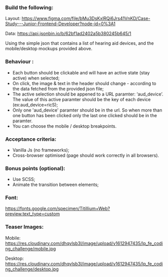 
### Build the following:

Layout:
https://www.figma.com/file/bMu3DsKxlRQi6Jrs41VnKD/Case-Study---Junior-Frontend-Developer?node-id=0%3A1

Data:
https://api.jsonbin.io/b/62bf1ad2402a5b380245b645/1

Using the simple json that contains a list of hearing aid devices, and the mobile/desktop mockups provided above.


### Behaviour :
- Each button should be clickable and will have an active state (stay active) when selected;
- On click, the image & text in the header should change - according to the data fetched from the provided json file;
- The active selection should be appened to a URL paramter: ‘aud_device’. The value of this active paramter should be the key of each device (ex:aud_device=ricS);
- Only one 'aud_device' paramter should be in the url.  So when more than one button has been clicked only the last one clicked should be in the paramter.
- You can choose the mobile / desktop breakpoints.

### Acceptance criteria:
- Vanilla Js (no frameworks);
- Cross-browser optimised (page should work correctly in all browsers).

### Bonus points (optional):
- Use SCSS;
- Animate the transition between elements;

### Font:
https://fonts.google.com/specimen/Titillium+Web?preview.text_type=custom

### Teaser Images:
Mobile: https://res.cloudinary.com/dhqvlsb3l/image/upload/v1612947435/lp_fe_coding_challenge/mobile.jpg

Desktop: https://res.cloudinary.com/dhqvlsb3l/image/upload/v1612947435/lp_fe_coding_challenge/desktop.jpg
